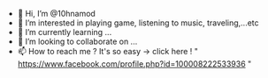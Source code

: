 - 👋 Hi, I’m @10hnamod
- 👀 I’m interested in playing game, listening to music, traveling,...etc
- 🌱 I’m currently learning ...
- 💞️ I’m looking to collaborate on ...
- 📫 How to reach me ? It's so easy -> click here ! " https://www.facebook.com/profile.php?id=100008222533936 "

<!---
10hnamod/10hnamod is a ✨ special ✨ repository because its `README.md` (this file) appears on your GitHub profile.
You can click the Preview link to take a look at your changes.
--->
